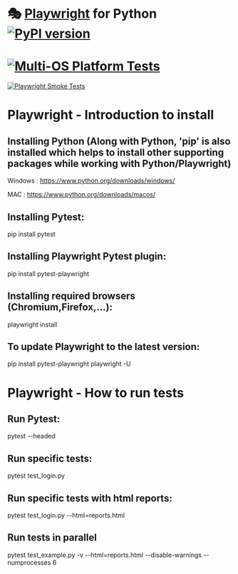 # 🎭 [Playwright](https://playwright.dev) for Python [![PyPI version](https://badge.fury.io/py/playwright.svg)](https://pypi.python.org/pypi/playwright/)

# [![Multi-OS Platform Tests](https://github.com/MishaFrancis/Playwright/actions/workflows/gh_action_multi_os.yml/badge.svg)](https://github.com/MishaFrancis/Playwright/actions/workflows/gh_action_multi_os.yml)

[![Playwright Smoke Tests](https://github.com/MishaFrancis/Playwright/actions/workflows/playwright_smoke.yml/badge.svg)](https://github.com/MishaFrancis/Playwright/actions/workflows/playwright_smoke.yml)

# Playwright - Introduction to install

## Installing Python (Along with Python, 'pip' is also installed which helps to install other supporting packages while working with Python/Playwright)
Windows : https://www.python.org/downloads/windows/

MAC : https://www.python.org/downloads/macos/

## Installing Pytest:
pip install pytest

## Installing Playwright Pytest plugin:
pip install pytest-playwright

## Installing required browsers (Chromium,Firefox,...):
playwright install

## To update Playwright to the latest version:
pip install pytest-playwright playwright -U

# Playwright - How to run tests

## Run Pytest:
pytest --headed

## Run specific tests:
pytest test_login.py

## Run specific tests with html reports:
pytest test_login.py --html=reports.html

## Run tests in parallel
pytest test_example.py -v --html=reports.html --disable-warnings --numprocesses 6